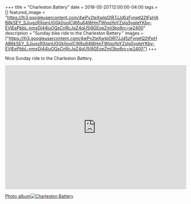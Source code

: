 +++
title =  "Charleston Battery"
date = 2018-05-20T12:00:00-04:00
tags = []
featured_image = "https://lh3.googleusercontent.com/4wPv2teXwIpOIR7JJd5zFynetQ2tFpHAB6kSEY_SJiugzRXiqnUGGk0oolCW6u64I8HmTWlqzifpYZsIgSyqteYKby-EVjEePbbL-nmxDi44luOQsCnRcJqZ4qU5i9GEoeZmI3bo6rc=w2400"
description = "Sunday bike ride to the Charleston Battery."
images = ["https://lh3.googleusercontent.com/4wPv2teXwIpOIR7JJd5zFynetQ2tFpHAB6kSEY_SJiugzRXiqnUGGk0oolCW6u64I8HmTWlqzifpYZsIgSyqteYKby-EVjEePbbL-nmxDi44luOQsCnRcJqZ4qU5i9GEoeZmI3bo6rc=w2400"]
+++

Nice Sunday ride to the Charleston Battery. 

<iframe height='405' width='590' frameborder='0' allowtransparency='true' scrolling='no' src='https://www.strava.com/activities/1584455710/embed/dd8a2a04dac860532215a79a62f73f93ab2c2c26'></iframe>

[Photo album![Charleston Battery](https://lh3.googleusercontent.com/qLIa45joJNbwu9g8P7Y1lhBrY2d_pCC8F4__dOUE-4vytlTxbiYg6TsMIcGlEgcvp9ARfCnAjkBM8sCG71ZJF_eDVI2tIJMR-McbiAdCsjQLwtKigDqvso7eWufUfcgOatjJ2j1NYGI=w2400)](https://photos.app.goo.gl/z6jEkzFu2s7QQl1w2)
